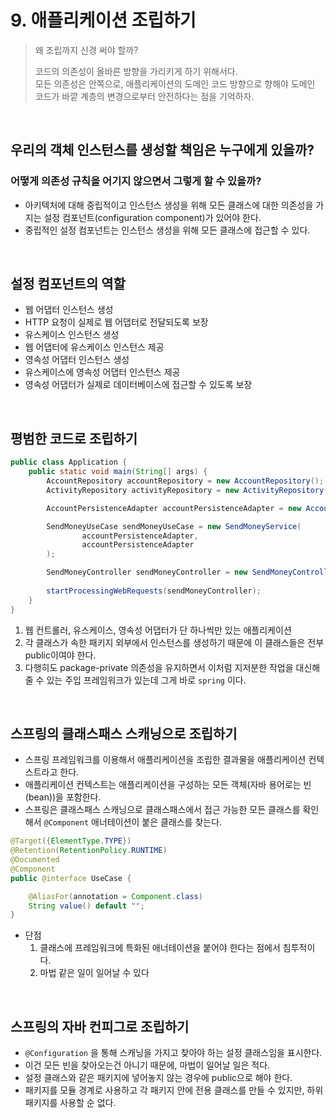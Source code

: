 # 9. 애플리케이션 조립하기

> 왜 조립까지 신경 써야 할까?
> 
> 코드의 의존성이 올바른 방향을 가리키게 하기 위해서다.<br>
> 모든 의존성은 안쪽으로, 애플리케이션의 도메인 코드 방향으로 향해야 도메인 코드가 바깥 계층의 변경으로부터 안전하다는 점을 기억하자.
> 


<br>

## 우리의 객체 인스턴스를 생성할 책임은 누구에게 있을까?
### 어떻게 의존성 규칙을 어기지 않으면서 그렇게 할 수 있을까?

- 아키텍처에 대해 중립적이고 인스턴스 생성을 위해 모든 클래스에 대한 의존성을 가지는 설정 컴포넌트(configuration component)가 있어야 한다.
- 중립적인 설정 컴포넌트는 인스턴스 생성을 위해 모든 클래스에 접근할 수 있다.

<br>

## 설정 컴포넌트의 역할

- 웹 어댑터 인스턴스 생성
- HTTP 요청이 실제로 웹 어댑터로 전달되도록 보장
- 유스케이스 인스턴스 생성
- 웹 어댑터에 유스케이스 인스턴스 제공
- 영속성 어댑터 인스턴스 생성
- 유스케이스에 영속성 어댑터 인스턴스 제공
- 영속성 어댑터가 실제로 데이터베이스에 접근할 수 있도록 보장

<br>

## 평범한 코드로 조립하기

```java
public class Application {
    public static void main(String[] args) {
        AccountRepository accountRepository = new AccountRepository();
        ActivityRepository activityRepository = new ActivityRepository();

        AccountPersistenceAdapter accountPersistenceAdapter = new AccountPersistenceAdapter(accountRepository, activityRepository);

        SendMoneyUseCase sendMoneyUseCase = new SendMoneyService(
                accountPersistenceAdapter,
                accountPersistenceAdapter
        );

        SendMoneyController sendMoneyController = new SendMoneyController(sendMoneyUseCase);
        
        startProcessingWebRequests(sendMoneyController);
    }
}
```

1. 웹 컨트롤러, 유스케이스, 영속성 어댑터가 단 하나씩만 있는 애플리케이션
2. 각 클래스가 속한 패키지 외부에서 인스턴스를 생성하기 때문에 이 클래스들은 전부 public이여야 한다.
3. 다행히도 package-private 의존성을 유지하면서 이처럼 지저분한 작업을 대신해줄 수 있는 주입 프레임워크가 있는데 그게 바로 `spring` 이다.

<br>


## 스프링의 클래스패스 스캐닝으로 조립하기

- 스프링 프레임워크를 이용해서 애플리케이션을 조립한 결과물을 애플리케이션 컨텍스트라고 한다.
- 애플리케이션 컨텍스트는 애플리케이션을 구성하는 모든 객체(자바 용어로는 빈(bean))을 포함한다.
- 스프링은 클래스패스 스캐닝으로 클래스패스에서 접근 가능한 모든 클래스를 확인해서 `@Component` 애너테이션이 붙은 클래스를 찾는다.


```java
@Target({ElementType.TYPE})
@Retention(RetentionPolicy.RUNTIME)
@Documented
@Component
public @interface UseCase {

    @AliasFor(annotation = Component.class)
    String value() default "";
}
```

- 단점
    1. 클래스에 프레임워크에 특화된 애너테이션을 붙어야 한다는 점에서 침투적이다.
    2. 마법 같은 일이 일어날 수 있다
    
<br>

## 스프링의 자바 컨피그로 조립하기

- `@Configuration` 을 통해 스캐닝을 가지고 찾아야 하는 설정 클래스임을 표시한다.
- 이건 모든 빈을 찾아오는건 아니기 때문에, 마법이 일어날 일은 적다.
- 설정 클래스와 같은 패키지에 넣어놓지 않는 경우에 public으로 해야 한다.
- 패키지를 모듈 경계로 사용하고 각 패키지 안에 전용 클래스를 만들 수 있지만, 하위 패키지를 사용할 순 없다.


